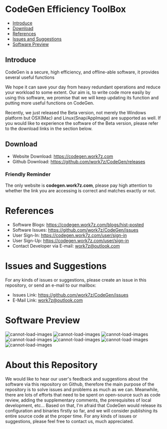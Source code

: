 # CodeGen Efficiency ToolBox
+ <a  href="#intro">Introduce</a>  
+ <a  href="#download">Download</a>  
+ <a  href="#reference">References</a>  
+ <a  href="#issues">Issues and Suggestions</a>  
+ <a  href="#preview">Software Preview</a>  

<span id="intro"></span>
## Introduce 
CodeGen is a secure, high efficiency, and offline-able software, it provides several useful functions 

We hope it can save your day from heavy redundant operations and reduce your workload to some extent. Our aim is, to write code more easily by using this software, we promise that we will keep updating its function and putting more useful functions on CodeGen. 

Recently, we just released the Beta version, not merely the Windows platform but OSX(Mac) and Linux(Snap/AppImage) are supported as well. If you would like to experience the software of the Beta version, please refer to the download links in the section below.

<span id="download"></span>
##  Download 
+ Website Download: https://codegen.work7z.com  
+ Github Download: https://github.com/work7z/CodeGen/releases 

### Friendly Reminder
The only website is **codegen.work7z.com**, please pay high attention to whether the link you are accessing is correct and matches exactly or not.

<span id="reference"></span>
# References
+ Software Blogs: https://codegen.work7z.com/blogs/hist-posted  
+ Software Issues: https://github.com/work7z/CodeGen/issues  
+ User Sign-In: https://codegen.work7z.com/user/sign-in
+ User Sign-Up: https://codegen.work7z.com/user/sign-in
+ Contact Developer via E-mail: work7z@outlook.com

<span id="issues"></span>
# Issues and Suggestions
For any kinds of issues or suggestions, please create an issue in this repository, or send an e-mail to our mailbox:  
+ Issues Link: https://github.com/work7z/CodeGen/issues  
+ E-Mail Link: work7z@outlook.com


<span id="preview"></span>
# Software Preview
![cannot-load-images](https://codegen-prod-release.work7z.com/images/s_1.png)
![cannot-load-images](https://codegen-prod-release.work7z.com/images/s_2.png)
![cannot-load-images](https://codegen-prod-release.work7z.com/images/s_3.png)
![cannot-load-images](https://codegen-prod-release.work7z.com/images/s_4.png)
![cannot-load-images](https://codegen-prod-release.work7z.com/images/s_5.png)
![cannot-load-images](https://codegen-prod-release.work7z.com/images/s_10.png)
![cannot-load-images](https://codegen-prod-release.work7z.com/images/s_11.png)


# About this Repository
We would like to hear our user's feedback and suggestions about the software via this repository on Github, therefore the main purpose of the repository is to solve issues and problems as much as we can. Meanwhile, there are lots of efforts that need to be spent on open-source such as code review, adding the supplementary comments, the prerequisites of local development, etc... Based on that, I'm afraid that CodeGen would release its configuration and binaries firstly so far, and we will consider publishing its entire source code at the proper time. For any kinds of issues or suggestions, please feel free to contact us, much appreciated.
